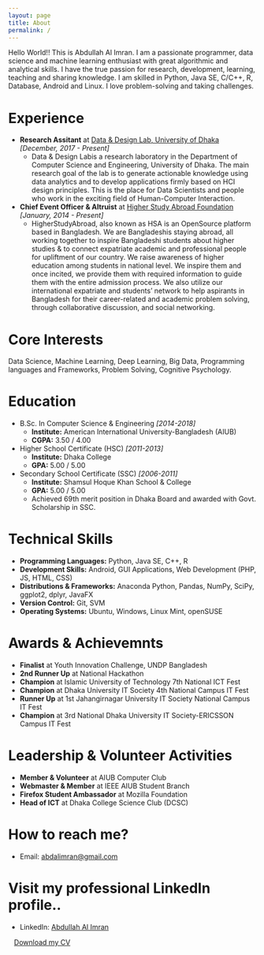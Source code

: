 ```yaml
---
layout: page
title: About
permalink: /
---
```

Hello World!! This is Abdullah Al Imran. I am a passionate programmer, data science and machine learning enthusiast with great algorithmic and analytical skills. I have the true passion for research, development, learning, teaching and sharing knowledge. I am skilled in Python, Java SE, C/C++, R, Database, Android and Linux. I love problem-solving and taking challenges.

# Experience
* **Research Assitant** at <a href="https://www.dndlab.org" target="_blank">Data & Design Lab, University of Dhaka</a> _[December, 2017 - Present]_
    * Data & Design Labis a research laboratory in the Department of Computer Science and Engineering, University of Dhaka. The main research goal of the lab is to generate actionable knowledge using data analytics and to develop applications firmly based on HCI design principles. This is the place for Data Scientists and people who work in the exciting field of Human-Computer Interaction.
* **Chief Event Officer & Altruist** at <a href="https://www.higherstudyabroad.com/" target="_blank">Higher Study Abroad Foundation</a> _[January, 2014 - Present]_
    * HigherStudyAbroad, also known as HSA is an OpenSource platform based in Bangladesh. We are Bangladeshis staying abroad, all working together to inspire Bangladeshi students about higher studies & to connect expatriate academic and professional people for upliftment of our country.
    We raise awareness of higher education among students in national level. We inspire them and once incited, we provide them with required information to guide them with the entire admission process. We also utilize our international expatriate and students’ network to help aspirants in Bangladesh for their career-related and academic problem solving, through collaborative discussion, and social networking.



# Core Interests
Data Science, Machine Learning, Deep Learning, Big Data, Programming languages and Frameworks, Problem Solving, Cognitive Psychology.


# Education
* B.Sc. In Computer Science & Engineering _[2014-2018]_
  * **Institute:** American International University-Bangladesh (AIUB)
  * **CGPA:** 3.50 / 4.00
* Higher School Certificate (HSC) _[2011-2013]_
  * **Institute:** Dhaka College
  * **GPA:** 5.00 / 5.00
* Secondary School Certificate (SSC) _[2006-2011]_
  * **Institute:** Shamsul Hoque Khan School & College
  * **GPA:** 5.00 / 5.00
  * Achieved 69th merit position in Dhaka Board and awarded with Govt. Scholarship in SSC.


# Technical Skills
* **Programming Languages:** Python, Java SE, C++, R
* **Development Skills:** Android, GUI Applications, Web Development (PHP, JS, HTML, CSS)
* **Distributions & Frameworks:** Anaconda Python, Pandas, NumPy, SciPy, ggplot2, dplyr, JavaFX
* **Version Control:** Git, SVM
* **Operating Systems:** Ubuntu, Windows, Linux Mint, openSUSE


# Awards & Achievemnts
* **Finalist** at Youth Innovation Challenge, UNDP Bangladesh
* **2nd Runner Up** at National Hackathon
* **Champion** at Islamic University of Technology 7th National ICT Fest
* **Champion** at Dhaka University IT Society 4th National Campus IT Fest
* **Runner Up** at 1st Jahangirnagar University IT Society National Campus IT Fest
* **Champion** at 3rd National Dhaka University IT Society-ERICSSON Campus IT Fest

# Leadership & Volunteer Activities
* **Member & Volunteer** at AIUB Computer Club
* **Webmaster & Member** at IEEE AIUB Student Branch
* **Firefox Student Ambassador** at Mozilla Foundation
* **Head of ICT** at Dhaka College Science Club (DCSC)


# How to reach me?
* Email: [abdalimran@gmail.com](mailto:abdalimran@gmail.com)


# Visit my professional LinkedIn profile..
* LinkedIn: <a href="https://bd.linkedin.com/in/abdalimran" target="_blank">Abdullah Al Imran</a>

&nbsp;&nbsp; <a href="https://drive.google.com/open?id=1u4Lhdsussgbd7-8t_VkXa5SGHZ0JoziM" target="_blank">Download my CV</a>
